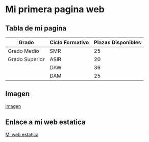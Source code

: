 
# Mi primera pagina web

## Tabla de mi pagina 

| Grado          | Ciclo Formativo | Plazas Disponibles |
| -------------- | --------------- | ------------------ |
| Grado Medio    | SMR             | 25                 |
| Grado Superior | ASIR            | 20                 |
|                | DAW             | 36                 |
|                | DAM             | 25                 |

## Imagen

[Imagen](https://www.aauniv.com/s/blog/wp-content/uploads/2022/03/lenguajes-de-programacion-1024x572.jpeg)


## Enlace a mi web estatica

[Mi web estatica](https://1samuu7.github.io/mi_web_estatica/)




